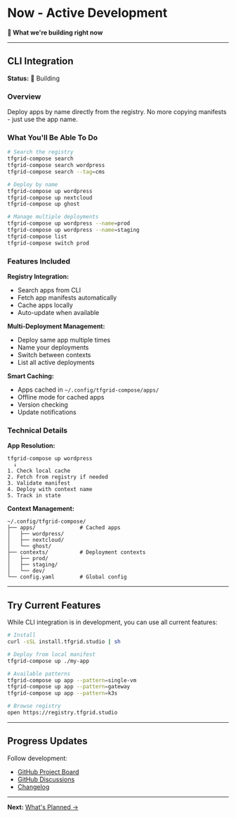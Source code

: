 # Now - Active Development

**🔨 What we're building right now**

---

## CLI Integration

**Status:** 🔨 Building

### Overview

Deploy apps by name directly from the registry. No more copying manifests - just use the app name.

### What You'll Be Able To Do

```bash
# Search the registry
tfgrid-compose search
tfgrid-compose search wordpress
tfgrid-compose search --tag=cms

# Deploy by name
tfgrid-compose up wordpress
tfgrid-compose up nextcloud
tfgrid-compose up ghost

# Manage multiple deployments
tfgrid-compose up wordpress --name=prod
tfgrid-compose up wordpress --name=staging
tfgrid-compose list
tfgrid-compose switch prod
```

### Features Included

**Registry Integration:**

- Search apps from CLI
- Fetch app manifests automatically
- Cache apps locally
- Auto-update when available

**Multi-Deployment Management:**

- Deploy same app multiple times
- Name your deployments
- Switch between contexts
- List all active deployments

**Smart Caching:**

- Apps cached in `~/.config/tfgrid-compose/apps/`
- Offline mode for cached apps
- Version checking
- Update notifications

### Technical Details

**App Resolution:**
```
tfgrid-compose up wordpress
  ↓
1. Check local cache
2. Fetch from registry if needed
3. Validate manifest
4. Deploy with context name
5. Track in state
```

**Context Management:**
```
~/.config/tfgrid-compose/
├── apps/              # Cached apps
│   ├── wordpress/
│   ├── nextcloud/
│   └── ghost/
├── contexts/          # Deployment contexts
│   ├── prod/
│   ├── staging/
│   └── dev/
└── config.yaml        # Global config
```

---

## Try Current Features

While CLI integration is in development, you can use all current features:

```bash
# Install
curl -sSL install.tfgrid.studio | sh

# Deploy from local manifest
tfgrid-compose up ./my-app

# Available patterns
tfgrid-compose up app --pattern=single-vm
tfgrid-compose up app --pattern=gateway
tfgrid-compose up app --pattern=k3s

# Browse registry
open https://registry.tfgrid.studio
```

---

## Progress Updates

Follow development:
- [GitHub Project Board](https://github.com/orgs/tfgrid-studio/projects)
- [GitHub Discussions](https://github.com/orgs/tfgrid-studio/discussions)
- [Changelog](https://github.com/tfgrid-studio/tfgrid-compose/blob/main/CHANGELOG.md)

---

**Next:** [What's Planned →](next.md)
